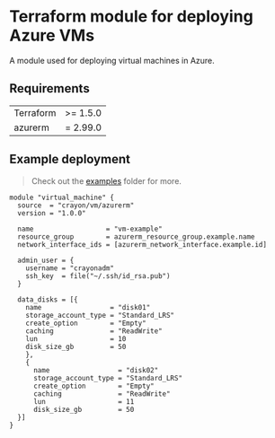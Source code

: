 # Terraform module for deploying Azure VMs
A module used for deploying virtual machines in Azure.

## Requirements
| | |
|----------|----------|
|Terraform | >= 1.5.0 |
| azurerm  | = 2.99.0 |

## Example deployment

>Check out the [examples](examples/) folder for more.

```hcl
module "virtual_machine" {
  source  = "crayon/vm/azurerm"
  version = "1.0.0"

  name                  = "vm-example"
  resource_group        = azurerm_resource_group.example.name
  network_interface_ids = [azurerm_network_interface.example.id]

  admin_user = {
    username = "crayonadm"
    ssh_key  = file("~/.ssh/id_rsa.pub")
  }

  data_disks = [{
    name                 = "disk01"
    storage_account_type = "Standard_LRS"
    create_option        = "Empty"
    caching              = "ReadWrite"
    lun                  = 10
    disk_size_gb         = 50
    },
    {
      name                 = "disk02"
      storage_account_type = "Standard_LRS"
      create_option        = "Empty"
      caching              = "ReadWrite"
      lun                  = 11
      disk_size_gb         = 50
  }]
}
```
